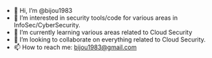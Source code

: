 - 👋 Hi, I’m @bijou1983
- 👀 I’m interested in security tools/code for various areas in InfoSec/CyberSecurity.
- 🌱 I’m currently learning various areas related to Cloud Security
- 💞️ I’m looking to collaborate on everything related to Cloud Security.
- 📫 How to reach me: bijou1983@gmail.com

<!---
bijou1983/bijou1983 is a ✨ special ✨ repository because its `README.md` (this file) appears on your GitHub profile.
You can click the Preview link to take a look at your changes.
--->
